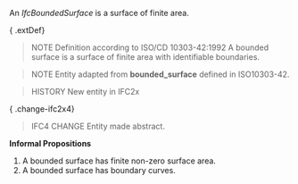 An _IfcBoundedSurface_ is a surface of finite area.

<!-- end of short definition -->


{ .extDef}
> NOTE Definition according to ISO/CD 10303-42:1992
> A bounded surface is a surface of finite area with identifiable boundaries.

> NOTE Entity adapted from **bounded_surface** defined in ISO10303-42.

> HISTORY New entity in IFC2x

{ .change-ifc2x4}
> IFC4 CHANGE Entity made abstract.

**Informal Propositions**

1. A bounded surface has finite non-zero surface area.
2. A bounded surface has boundary curves.
